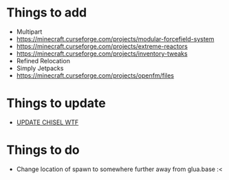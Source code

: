# Things to add

- Multipart
- https://minecraft.curseforge.com/projects/modular-forcefield-system
- https://minecraft.curseforge.com/projects/extreme-reactors
- https://minecraft.curseforge.com/projects/inventory-tweaks
- Refined Relocation
- Simply Jetpacks
- https://minecraft.curseforge.com/projects/openfm/files

# Things to update

- [UPDATE CHISEL WTF](https://minecraft.curseforge.com/projects/chisel/files/2337360)


# Things to do

- Change location of spawn to somewhere further away from glua.base :<

